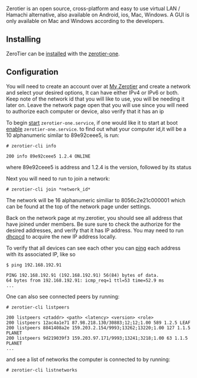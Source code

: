 Zerotier is an open source, cross-platform and easy to use virtual LAN / Hamachi alternative, also available on Android, ios, Mac, Windows. A GUI is only available on Mac and Windows according to the developers.

## Installing

ZeroTier can be [installed](/index.php/Installed "Installed") with the [zerotier-one](https://www.archlinux.org/packages/?name=zerotier-one).

## Configuration

You will need to create an account over at [My Zerotier](https://my.zerotier.com/) and create a network and select your desired options, It can have either IPv4 or IPv6 or both. Keep note of the network id that you will like to use, you will be needing it later on. Leave the network page open that you will use since you will need to authorize each computer or device, also verify that it has an ip

To begin [start](/index.php/Start "Start") `zerotier-one.service`, if one would like it to start at boot [enable](/index.php/Enable "Enable") `zerotier-one.service`. to find out what your computer id,it will be a 10 alphanumeric similar to 89e92ceee5, is run:

 `# zerotier-cli info` 
```
200 info 89e92ceee5 1.2.4 ONLINE

```

where 89e92ceee5 is address and 1.2.4 is the version, followed by its status

Next you will need to run to join a network:

```
# zerotier-cli join *network_id*

```

The network will be 16 alphanumeric similiar to 8056c2e21c000001 which can be found at the top of the network page under settings.

Back on the network page at my.zerotier, you should see all address that have joined under members. Be sure sure to check the authorize for the desired addresses, and verify that it has IP address. You may need to run [dhcpcd](/index.php/Dhcpcd "Dhcpcd") to acquire the new IP address locally.

To verify that all devices can see each other you can [ping](/index.php/Ping "Ping") each address with its associated IP, like so

 `$ ping 192.168.192.91` 
```
PING 192.168.192.91 (192.168.192.91) 56(84) bytes of data.
64 bytes from 192.168.192.91: icmp_req=1 ttl=53 time=52.9 ms
...

```

One can also see connected peers by running:

 `# zerotier-cli listpeers` 
```
200 listpeers <ztaddr> <path> <latency> <version> <role>
200 listpeers 12ac4a1e71 87.98.218.130/30883;12;12;1.00 589 1.2.5 LEAF
200 listpeers 8841408a2e 159.203.2.154/9993;13262;13220;1.00 127 1.1.5 PLANET
200 listpeers 9d219039f3 159.203.97.171/9993;13241;3218;1.00 63 1.1.5 PLANET
...

```

and see a list of networks the computer is connected to by running:

```
# zerotier-cli listnetworks

```